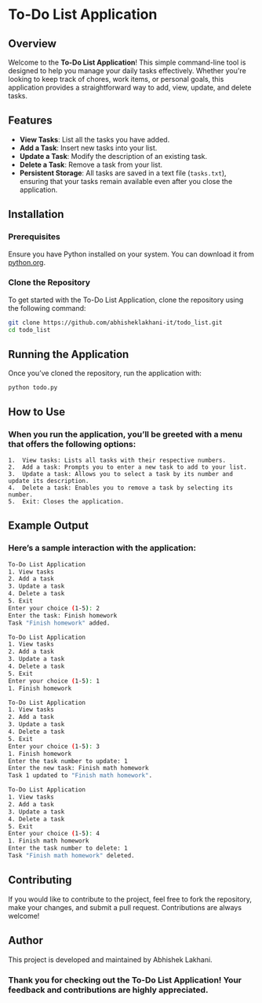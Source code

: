 # To-Do List Application

## Overview

Welcome to the **To-Do List Application**! This simple command-line tool is designed to help you manage your daily tasks effectively. Whether you're looking to keep track of chores, work items, or personal goals, this application provides a straightforward way to add, view, update, and delete tasks.

## Features

- **View Tasks**: List all the tasks you have added.
- **Add a Task**: Insert new tasks into your list.
- **Update a Task**: Modify the description of an existing task.
- **Delete a Task**: Remove a task from your list.
- **Persistent Storage**: All tasks are saved in a text file (`tasks.txt`), ensuring that your tasks remain available even after you close the application.

## Installation

### Prerequisites

Ensure you have Python installed on your system. You can download it from [python.org](https://www.python.org/).

### Clone the Repository

To get started with the To-Do List Application, clone the repository using the following command:

```bash
git clone https://github.com/abhisheklakhani-it/todo_list.git
cd todo_list
```
## Running the Application

Once you’ve cloned the repository, run the application with:
```
python todo.py
```

## How to Use

### When you run the application, you’ll be greeted with a menu that offers the following options:

	1.	View tasks: Lists all tasks with their respective numbers.
	2.	Add a task: Prompts you to enter a new task to add to your list.
	3.	Update a task: Allows you to select a task by its number and update its description.
	4.	Delete a task: Enables you to remove a task by selecting its number.
	5.	Exit: Closes the application.

## Example Output

### Here’s a sample interaction with the application:
```bash
To-Do List Application
1. View tasks
2. Add a task
3. Update a task
4. Delete a task
5. Exit
Enter your choice (1-5): 2
Enter the task: Finish homework
Task "Finish homework" added.

To-Do List Application
1. View tasks
2. Add a task
3. Update a task
4. Delete a task
5. Exit
Enter your choice (1-5): 1
1. Finish homework

To-Do List Application
1. View tasks
2. Add a task
3. Update a task
4. Delete a task
5. Exit
Enter your choice (1-5): 3
1. Finish homework
Enter the task number to update: 1
Enter the new task: Finish math homework
Task 1 updated to "Finish math homework".

To-Do List Application
1. View tasks
2. Add a task
3. Update a task
4. Delete a task
5. Exit
Enter your choice (1-5): 4
1. Finish math homework
Enter the task number to delete: 1
Task "Finish math homework" deleted.
```

## Contributing

If you would like to contribute to the project, feel free to fork the repository, make your changes, and submit a pull request. Contributions are always welcome!

## Author 

This project is developed and maintained by Abhishek Lakhani.

### Thank you for checking out the To-Do List Application! Your feedback and contributions are highly appreciated.




